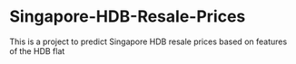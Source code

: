 # Singapore-HDB-Resale-Prices
This is a project to predict Singapore HDB resale prices based on features of the HDB flat
